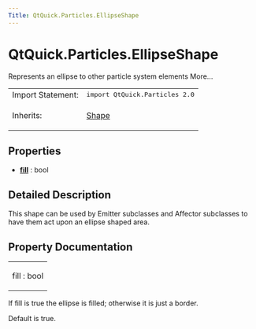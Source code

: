 ```yaml
---
Title: QtQuick.Particles.EllipseShape
---
```


# QtQuick.Particles.EllipseShape

<span class="subtitle"></span>
<!-- $$$EllipseShape-brief -->
<p>Represents an ellipse to other particle system elements More...</p>
<!-- @@@EllipseShape -->
<table class="alignedsummary">
<tr><td class="memItemLeft rightAlign topAlign"> Import Statement:</td><td class="memItemRight bottomAlign"> </b><tt>import QtQuick.Particles 2.0</tt></td></tr><tr><td class="memItemLeft rightAlign topAlign"> Inherits:</td><td class="memItemRight bottomAlign"> <p><a href="QtQuick.Particles.Shape.md">Shape</a></p>
</td></tr></table><ul>
</ul>
<h2>Properties</h2>
<ul>
<li class="fn"><b><b><a href="#fill-prop">fill</a></b></b> : bool</li>
</ul>
<!-- $$$EllipseShape-description -->
<h2>Detailed Description</h2>
<p>This shape can be used by Emitter subclasses and Affector subclasses to have them act upon an ellipse shaped area.</p>
<!-- @@@EllipseShape -->
<h2>Property Documentation</h2>
<!-- $$$fill -->
<table class="qmlname"><tr valign="top"><td class="tblQmlPropNode"><p><span class="name">fill</span> : <span class="type">bool</span></p></td></tr></table><p>If fill is true the ellipse is filled; otherwise it is just a border.</p>
<p>Default is true.</p>
<!-- @@@fill -->
<br/>

